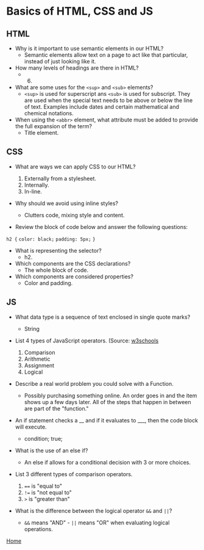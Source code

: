 # Basics of HTML, CSS and JS

## HTML

* Why is it important to use semantic elements in our HTML?
  * Semantic elements allow text on a page to act like that particular, instead of just looking like it.
* How many levels of headings are there in HTML?
  * 6.
* What are some uses for the ```<sup>``` and ```<sub>``` elements?
  * ```<sup>``` is used for superscript ans ```<sub>``` is used for subscript. They are used when the special text needs to be above or below the line of text.  Examples include dates and certain mathematical and chemical notations.
* When using the ```<abbr>``` element, what attribute must be added to provide the full expansion of the term?
  * Title element.

## CSS

* What are ways we can apply CSS to our HTML?
    1. Externally from a stylesheet.
    2. Internally.
    3. In-line.
* Why should we avoid using inline styles?
  * Clutters code, mixing style and content.

* Review the block of code below and answer the following questions:

```h2 {```
     ```color: black;```
     ```padding: 5px;```
    ```}```

* What is representing the selector?
  * h2.
* Which components are the CSS declarations?
  * The whole block of code.
* Which components are considered properties?
  * Color and padding.

## JS

* What data type is a sequence of text enclosed in single quote marks?
  * String

* List 4 types of JavaScript operators. (Source: [w3schools](https://www.w3schools.com/js/js_operators.asp)
    1. Comparison
    2. Arithmetic
    3. Assignment
    4. Logical

* Describe a real world problem you could solve with a Function.
  * Possibly purchasing something online.  An order goes in and the item shows up a few days later. All of the steps that happen in between are part of the "function."

* An if statement checks a __ and if it evaluates to ___, then the code block will execute.
  * condition; true;

* What is the use of an else if?
  * An else if allows for a conditional decision with 3 or more choices.

* List 3 different types of comparison operators.
    1. ``` == ``` is "equal to"
    2. ``` != ``` is "not equal to"
    3. ``` > ``` is "greater than"

* What is the difference between the logical operator ```&&``` and ```||```?
  * ```&&``` means "AND" - ```||``` means "OR" when evaluating logical operations.

[Home](README.md)
